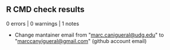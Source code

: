 ## R CMD check results

0 errors | 0 warnings | 1 notes

* Change mantainer email from "marc.canigueral@udg.edu" to "marccanyigueral@gmail.com" (github account email)
